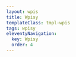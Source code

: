 ```yaml
---
layout: wpis
title: Wpisy
templateClass: tmpl-wpis
tags: wpisy
eleventyNavigation:
  key: Wpisy
  order: 4
---
```

<!-- tutaj dam post grids grid -->
